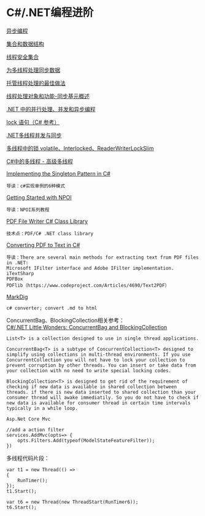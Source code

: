 # C#/.NET编程进阶

[异步编程](https://docs.microsoft.com/zh-cn/dotnet/csharp/async)

[集合和数据结构](https://docs.microsoft.com/zh-cn/dotnet/standard/collections/selecting-a-collection-class)

[线程安全集合](https://docs.microsoft.com/zh-cn/dotnet/standard/collections/thread-safe/)

[为多线程处理同步数据](https://docs.microsoft.com/zh-cn/dotnet/standard/threading/synchronizing-data-for-multithreading)

[托管线程处理的最佳做法](https://docs.microsoft.com/zh-cn/dotnet/standard/threading/managed-threading-best-practices)

[线程处理对象和功能-同步基元概述](https://docs.microsoft.com/zh-cn/dotnet/standard/threading/overview-of-synchronization-primitives)

[.NET 中的并行处理、并发和异步编程](https://docs.microsoft.com/zh-cn/dotnet/standard/parallel-processing-and-concurrency)

[lock 语句（C# 参考）](https://docs.microsoft.com/zh-cn/dotnet/csharp/language-reference/keywords/lock-statement)

[.NET多线程并发与同步](https://www.jianshu.com/p/ea79ba42bcc0)

[多线程中的锁 volatile、Interlocked、ReaderWriterLockSlim](https://cloud.tencent.com/developer/article/1131776)

[C#中的多线程 - 高级多线程](https://blog.gkarch.com/threading/part4.html)

[Implementing the Singleton Pattern in C#](https://csharpindepth.com/articles/Singleton)
```
导读：c#实现单例的6种模式
```

[Getting Started with NPOI](https://github.com/tonyqus/npoi/wiki/Getting-Started-with-NPOI)
```
导读：NPOI系列教程
```

[PDF File Writer C# Class Library](https://www.codeproject.com/Articles/570682/PDF-File-Writer-Csharp-Class-Library-Version-1-26)
```
技术点：PDF/C# .NET class library
```

[Converting PDF to Text in C#](https://www.codeproject.com/Articles/12445/Converting-PDF-to-Text-in-C)
```
导读：There are several main methods for extracting text from PDF files in .NET:
Microsoft IFilter interface and Adobe IFilter implementation.
iTextSharp
PDFBox
PDFlib（https://www.codeproject.com/Articles/4690/Text2PDF）
```
[MarkDig](https://github.com/lunet-io/markdig)
```
c# converter; convert .md to html
```

ConcurrentBag<T>、BlockingCollection<T>相关参考： <br />
[C#/.NET Little Wonders: ConcurrentBag and BlockingCollection](http://geekswithblogs.net/BlackRabbitCoder/archive/2011/03/03/c.net-little-wonders-concurrentbag-and-blockingcollection.aspx)

```
List<T> is a collection designed to use in single thread applications.

ConcurrentBag<T> is a subtype of ConcurrentCollection<T> designed to simplify using collections in multi-thread environments. If you use ConcurrentCollection you will not have to lock your collection to prevent corruption by other threads. You can insert or take data from your collection with no need to write special locking codes.

BlockingCollection<T> is designed to get rid of the requirement of checking if new data is available in shared collection between threads. if there is new data inserted to shared collection than your consumer thread will awake immediatily. So you do not have to check if new data is available for consumer thread in certain time intervals typically in a while loop.

Asp.Net Core Mvc

//add a action filter
services.AddMvc(opts=> {
    opts.Filters.Add(typeof(ModelStateFeatureFilter));
})

```

多线程代码片段：
```
var t1 = new Thread(() =>
{
    RunTimer();
});
t1.Start();

var t6 = new Thread(new ThreadStart(RunTimer6));
t6.Start();
```
